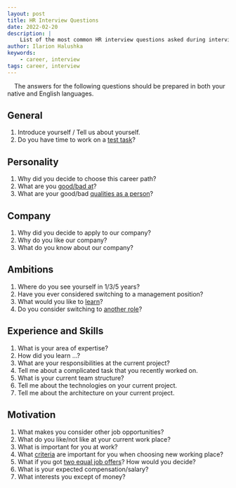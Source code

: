```yaml
---
layout: post
title: HR Interview Questions
date: 2022-02-20
description: |
    List of the most common HR interview questions asked during interviews.
author: Ilarion Halushka
keywords:
    - career, interview
tags: career, interview
---
```


&nbsp;&nbsp;&nbsp; The answers for the following questions should be prepared in both 
your native and English languages.

## General
1. Introduce yourself / Tell us about yourself.
1. Do you have time to work on a
   <a target="_blank" href="/Do-Not-Waste-Your-Time-On-Test-Tasks">test task</a>?

## Personality
1. Why did you decide to choose this career path?
1. What are you
   <a target="_blank" href="/My-Impostor-Syndrome">good/bad at</a>?
1. What are your good/bad
   <a target="_blank" href="/Soft-Skills-of-Senior-Developer">qualities as a person</a>?

## Company
1. Why did you decide to apply to our company?
1. Why do you like our company?
1. What do you know about our company?
   
## Ambitions
1. Where do you see yourself in 1/3/5 years?
1. Have you ever considered switching to a management position?
1. What would you like to
   <a target="_blank" href="/List-Of-Skills-Of-Node-JS-Developer">learn</a>?
1. Do you consider switching to
   <a target="_blank" href="/Why-QA-Automation-Switch-To-Development">another role</a>?
   
## Experience and Skills
1. What is your area of expertise?
1. How did you learn ...?
1. What are your responsibilities at the current project?
1. Tell me about a complicated task that you recently worked on.
1. What is your current team structure?
1. Tell me about the technologies on your current project.
1. Tell me about the architecture on your current project.

## Motivation
1. What makes you consider other job opportunities?
1. What do you like/not like at your current work place?
1. What is important for you at work?
1. What
   <a target="_blank" href="/How-To-Choose-Between-Multiple-Job-Offers">criteria</a>
   are important for you when choosing new working place?
1. What if you got
   <a target="_blank" href="/How-To-Choose-Between-Multiple-Job-Offers">two equal job offers</a>?
   How would you decide?
1. What is your expected compensation/salary?
1. What interests you except of money?
